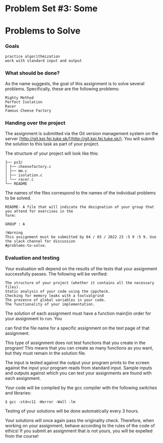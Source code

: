 # Problem Set #3: Some

# Problems to Solve

### Goals

```
practice algorithmization
work with standard input and output
```
### What should be done?

As the name suggests, the goal of this assignment is to solve several problems. Specifically, these are the
following problems:

```
Mighty Method
Perfect Isolation
Racer
Famous Cheese Factory
```
### Handing over the project

The assignment is submitted via the Git version management system on the server
[http://git.kpi.fei.tuke.sk/](http://git.kpi.fei.tuke.sk/). You will submit the solution to this task as part of your project.

The structure of your project will look like this:

```
├── ps3/
│ ├── cheesefactory.c
│ ├── mm.c
│ ├── isolation.c
│ └── racer.c
└── README
```
The names of the files correspond to the names of the individual problems to be solved.

```
README- A file that will indicate the designation of your group that you attend for exercises in the
form:
```
```
GROUP : A
```
```
!Warning
This assignment must be submitted by 04 / 03 / 2022 23 :5 9 :5 9. Use the slack channel for discussion
#problems-to-solve.
```

### Evaluation and testing

Your evaluation will depend on the results of the tests that your assignment successfully passes. The
following will be verified:

```
The structure of your project (whether it contains all the necessary files).
Static analysis of your code using the cppcheck.
Checking for memory leaks with a toolvalgrind
The presence of global variables in your code.
The functionality of your implementation.
```
The solution of each assignment must have a function main()in order for your assignment to run. You

can find the file name for a specific assignment on the text page of that assignment.

This type of assignment does not test functions that you create in the program! This means that you can
create as many functions as you want, but they must remain in the solution file.

The input is tested against the output your program prints to the screen against the input your program
reads from standard input. Sample inputs and outputs against which you can test your assignments are
found with each assignment.

Your code will be compiled by the gcc compiler with the following switches and libraries:

```
$ gcc -std=c11 -Werror -Wall -lm
```
Testing of your solutions will be done automatically every 3 hours.

Your solutions will once again pass the originality check. Therefore, when working on your assignment,
behave according to the rules of the code of ethics! If you submit an assignment that is not yours, you
will be expelled from the course!

